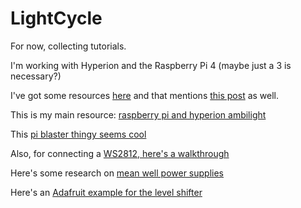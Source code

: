 # LightCycle

For now, collecting tutorials.

I'm working with Hyperion and the Raspberry Pi 4 (maybe just a 3 is necessary?)


I've got some resources [here](https://www.reddit.com/r/led/comments/egkot0/rpi4_ws2815/) and that mentions [this post](https://www.reddit.com/r/LightShowPi/comments/e9ee94/the_control_panel_of_my_setup/?ref=share&ref_source=link) as well.

This is my main resource: [raspberry pi and hyperion ambilight](https://blog.monstermuffin.org/building-a-custom-ambilight-system-for-any-input-with-a-raspberry-pi-and-hyperion/)

This [pi blaster thingy seems cool](https://github.com/sarfata/pi-blaster)

Also, for connecting a [WS2812, here's a walkthrough](https://dordnung.de/raspberrypi-ledstrip/ws2812)

Here's some research on [mean well power supplies](https://learn.sparkfun.com/tutorials/mean-well-led-switching-power-supply-hookup-guide/all#:~:text=Connect%20your%20Mean%20Well%20power,the%20Mean%20Well%20output%20voltage.)

Here's an [Adafruit example for the level shifter](https://learn.adafruit.com/neopixels-on-raspberry-pi/raspberry-pi-wiring)
